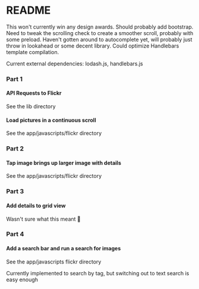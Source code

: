 # README

This won't currently win any design awards. Should probably add bootstrap. Need
to tweak the scrolling check to create a smoother scroll, probably with some preload.
Haven't gotten around to autocomplete yet, will probably just throw in lookahead
or some decent library. Could optimize Handlebars template compilation.

Current external dependencies: lodash.js, handlebars.js

### Part 1

#### API Requests to Flickr
See the lib directory

#### Load pictures in a continuous scroll
See the app/javascripts/flickr directory

### Part 2

#### Tap image brings up larger image with details
See the app/javascripts/flickr directory

### Part 3

#### Add details to grid view
Wasn't sure what this meant :shrug:

### Part 4

#### Add a search bar and run a search for images
See the app/javascripts flickr directory

Currently implemented to search by tag, but switching out to text search is easy enough